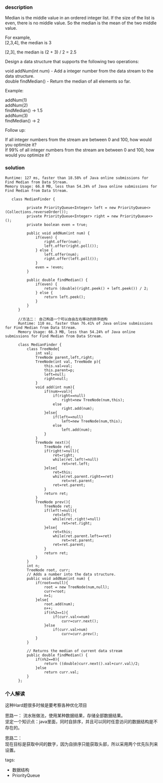 ### description    
  Median is the middle value in an ordered integer list. If the size of the list is even, there is no middle value. So the median is the mean of the two middle value.  
    
  For example,  
  [2,3,4], the median is 3  
    
  [2,3], the median is (2 + 3) / 2 = 2.5  
    
  Design a data structure that supports the following two operations:  
    
  void addNum(int num) - Add a integer number from the data stream to the data structure.  
  double findMedian() - Return the median of all elements so far.  
     
    
  Example:  
    
  addNum(1)  
  addNum(2)  
  findMedian() -> 1.5  
  addNum(3)   
  findMedian() -> 2  
     
    
  Follow up:  
    
  If all integer numbers from the stream are between 0 and 100, how would you optimize it?  
  If 99% of all integer numbers from the stream are between 0 and 100, how would you optimize it?  
### solution    
```    
Runtime: 127 ms, faster than 18.58% of Java online submissions for Find Median from Data Stream.  
Memory Usage: 66.8 MB, less than 54.24% of Java online submissions for Find Median from Data Stream.      
  
   class MedianFinder {  
    
          private PriorityQueue<Integer> left = new PriorityQueue<>(Collections.reverseOrder());  
          private PriorityQueue<Integer> right = new PriorityQueue<>();  
          private boolean even = true;  
    
          public void addNum(int num) {  
              if(even) {  
                  right.offer(num);  
                  left.offer(right.poll());  
              } else {  
                  left.offer(num);  
                  right.offer(left.poll());  
              }  
              even = !even;  
          }  
    
          public double findMedian() {  
              if(even) {  
                  return (double)(right.peek() + left.peek()) / 2;  
              } else {  
                  return left.peek();  
              }  
          }  
      }  
        
      //方法二： 自己构造一个可以自由左右移动的排序结构  
      Runtime: 110 ms, faster than 76.41% of Java online submissions for Find Median from Data Stream.  
      Memory Usage: 66.3 MB, less than 54.24% of Java online submissions for Find Median from Data Stream.  
        
      class MedianFinder {  
          class TreeNode{  
              int val;  
              TreeNode parent,left,right;  
              TreeNode(int val, TreeNode p){  
                  this.val=val;  
                  this.parent=p;  
                  left=null;  
                  right=null;  
              }  
              void add(int num){  
                  if(num>=val){  
                      if(right==null)  
                          right=new TreeNode(num,this);  
                      else  
                          right.add(num);  
                  }else{  
                      if(left==null)  
                          left=new TreeNode(num,this);  
                      else  
                          left.add(num);  
                  }  
              }  
              TreeNode next(){  
                  TreeNode ret;  
                  if(right!=null){  
                      ret=right;  
                      while(ret.left!=null)  
                          ret=ret.left;  
                  }else{  
                      ret=this;  
                      while(ret.parent.right==ret)  
                          ret=ret.parent;  
                      ret=ret.parent;  
                  }  
                  return ret;  
              }  
              TreeNode prev(){  
                  TreeNode ret;  
                  if(left!=null){  
                      ret=left;  
                      while(ret.right!=null)  
                          ret=ret.right;  
                  }else{  
                      ret=this;  
                      while(ret.parent.left==ret)  
                          ret=ret.parent;  
                      ret=ret.parent;  
                  }  
                  return ret;  
              }  
          }  
          int n;  
          TreeNode root, curr;  
          // Adds a number into the data structure.  
          public void addNum(int num) {  
              if(root==null){  
                  root = new TreeNode(num,null);  
                  curr=root;  
                  n=1;  
              }else{  
                  root.add(num);  
                  n++;  
                  if(n%2==1){  
                      if(curr.val<=num)  
                          curr=curr.next();  
                  }else  
                      if(curr.val>num)  
                          curr=curr.prev();  
              }  
          }  
        
          // Returns the median of current data stream  
          public double findMedian() {  
              if(n%2==0){  
                  return ((double)curr.next().val+curr.val)/2;  
              }else  
                  return curr.val;  
          }  
      };  
```    
    
### 个人解读    
  这种Hard题很多时候是要考察各种优化项目  
  
  思路一： 流水账做法，使用某种数据结果，存储全部数据结果。  
  坚定一个知识点：java里面，同时自排序，并且可以同时任意访问的数据结构是不存在的。  
    
  思路二：  
  现在目标是获取中间的数字，因为自排序只能获取头部，所以采用两个优先队列来设置。  
    
    
    
tags:    
  -  数据结构  
  -  PriorityQueue  
